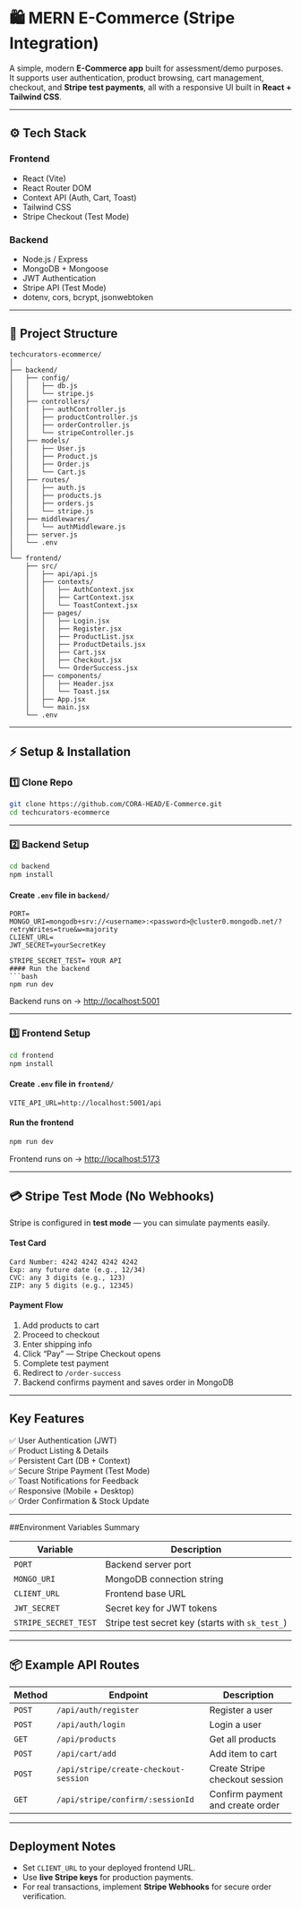 # 🛍️ MERN E-Commerce (Stripe Integration)

A simple, modern **E-Commerce app** built for assessment/demo purposes.  
It supports user authentication, product browsing, cart management, checkout, and **Stripe test payments**, all with a responsive UI built in **React + Tailwind CSS**.

---

## ⚙️ Tech Stack

### **Frontend**
- React (Vite)
- React Router DOM
- Context API (Auth, Cart, Toast)
- Tailwind CSS
- Stripe Checkout (Test Mode)

### **Backend**
- Node.js / Express
- MongoDB + Mongoose
- JWT Authentication
- Stripe API (Test Mode)
- dotenv, cors, bcrypt, jsonwebtoken

---

## 📁 Project Structure

```
techcurators-ecommerce/
│
├── backend/
│   ├── config/
│   │   ├── db.js
│   │   └── stripe.js
│   ├── controllers/
│   │   ├── authController.js
│   │   ├── productController.js
│   │   ├── orderController.js
│   │   └── stripeController.js
│   ├── models/
│   │   ├── User.js
│   │   ├── Product.js
│   │   ├── Order.js
│   │   └── Cart.js
│   ├── routes/
│   │   ├── auth.js
│   │   ├── products.js
│   │   ├── orders.js
│   │   └── stripe.js
│   ├── middlewares/
│   │   └── authMiddleware.js
│   ├── server.js
│   └── .env
│
└── frontend/
    ├── src/
    │   ├── api/api.js
    │   ├── contexts/
    │   │   ├── AuthContext.jsx
    │   │   ├── CartContext.jsx
    │   │   └── ToastContext.jsx
    │   ├── pages/
    │   │   ├── Login.jsx
    │   │   ├── Register.jsx
    │   │   ├── ProductList.jsx
    │   │   ├── ProductDetails.jsx
    │   │   ├── Cart.jsx
    │   │   ├── Checkout.jsx
    │   │   └── OrderSuccess.jsx
    │   ├── components/
    │   │   ├── Header.jsx
    │   │   └── Toast.jsx
    │   ├── App.jsx
    │   └── main.jsx
    └── .env
```

---

## ⚡️ Setup & Installation

### 1️⃣ Clone Repo
```bash
git clone https://github.com/CORA-HEAD/E-Commerce.git
cd techcurators-ecommerce
```

---

### 2️⃣ Backend Setup
```bash
cd backend
npm install
```

#### Create `.env` file in `backend/`
```env
PORT=
MONGO_URI=mongodb+srv://<username>:<password>@cluster0.mongodb.net/?retryWrites=true&w=majority
CLIENT_URL=
JWT_SECRET=yourSecretKey

STRIPE_SECRET_TEST= YOUR API
#### Run the backend
```bash
npm run dev
```
Backend runs on → [http://localhost:5001](http://localhost:5001)

---

### 3️⃣ Frontend Setup
```bash
cd frontend
npm install
```

#### Create `.env` file in `frontend/`
```env
VITE_API_URL=http://localhost:5001/api
```

#### Run the frontend
```bash
npm run dev
```
Frontend runs on → [http://localhost:5173](http://localhost:5173)

---

## 💳 Stripe Test Mode (No Webhooks)

Stripe is configured in **test mode** — you can simulate payments easily.

#### Test Card
```
Card Number: 4242 4242 4242 4242
Exp: any future date (e.g., 12/34)
CVC: any 3 digits (e.g., 123)
ZIP: any 5 digits (e.g., 12345)
```

#### Payment Flow
1. Add products to cart  
2. Proceed to checkout  
3. Enter shipping info  
4. Click “Pay” — Stripe Checkout opens  
5. Complete test payment  
6. Redirect to `/order-success`  
7. Backend confirms payment and saves order in MongoDB  

---

## Key Features

✅ User Authentication (JWT)  
✅ Product Listing & Details  
✅ Persistent Cart (DB + Context)  
✅ Secure Stripe Payment (Test Mode)  
✅ Toast Notifications for Feedback  
✅ Responsive (Mobile + Desktop)  
✅ Order Confirmation & Stock Update  

---

##Environment Variables Summary

| Variable | Description |
|-----------|-------------|
| `PORT` | Backend server port |
| `MONGO_URI` | MongoDB connection string |
| `CLIENT_URL` | Frontend base URL |
| `JWT_SECRET` | Secret key for JWT tokens |
| `STRIPE_SECRET_TEST` | Stripe test secret key (starts with `sk_test_`) |

---

## 📦 Example API Routes

| Method | Endpoint | Description |
|---------|-----------|-------------|
| `POST` | `/api/auth/register` | Register a user |
| `POST` | `/api/auth/login` | Login a user |
| `GET` | `/api/products` | Get all products |
| `POST` | `/api/cart/add` | Add item to cart |
| `POST` | `/api/stripe/create-checkout-session` | Create Stripe checkout session |
| `GET` | `/api/stripe/confirm/:sessionId` | Confirm payment and create order |

---

## Deployment Notes
- Set `CLIENT_URL` to your deployed frontend URL.
- Use **live Stripe keys** for production payments.
- For real transactions, implement **Stripe Webhooks** for secure order verification.

